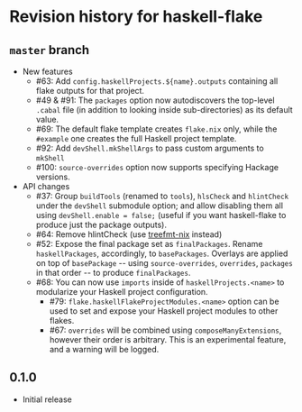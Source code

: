 # Revision history for haskell-flake

## `master` branch

- New features
  - #63: Add `config.haskellProjects.${name}.outputs` containing all flake outputs for that project.
  - #49 & #91: The `packages` option now autodiscovers the top-level `.cabal` file (in addition to looking inside sub-directories) as its default value.
  - #69: The default flake template creates `flake.nix` only, while the `#example` one creates the full Haskell project template.
  - #92: Add `devShell.mkShellArgs` to pass custom arguments to `mkShell`
  - #100: `source-overrides` option now supports specifying Hackage versions.
- API changes
    - #37: Group `buildTools` (renamed to `tools`), `hlsCheck` and `hlintCheck` under the `devShell` submodule option; and allow disabling them all using `devShell.enable = false;` (useful if you want haskell-flake to produce just the package outputs).
    - #64: Remove hlintCheck (use [treefmt-nix](https://github.com/numtide/treefmt-nix#flake-parts) instead)
    - #52: Expose the final package set as `finalPackages`. Rename `haskellPackages`, accordingly, to `basePackages`. Overlays are applied on top of `basePackage` -- using `source-overrides`, `overrides`, `packages` in that order -- to produce `finalPackages`.
    - #68: You can now use `imports` inside of `haskellProjects.<name>` to modularize your Haskell project configuration.
      - #79: `flake.haskellFlakeProjectModules.<name>` option can be used to set and expose your Haskell project modules to other flakes.
      - #67: `overrides` will be combined using `composeManyExtensions`, however their order is arbitrary. This is an experimental feature, and a warning will be logged.

## 0.1.0

- Initial release
